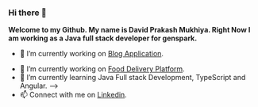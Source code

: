 ### Hi there 👋


**Welcome to my Github. My name is David Prakash Mukhiya. Right Now I am working as a Java full stack developer for genspark.** 

- 🔭 I’m currently working on [Blog Application](https://github.com/DavidMukhiya/blog-application).
<!-- -Here are some ideas to get you started: -->
- 🔭 I’m currently working on [Food Delivery Platform](https://github.com/DavidMukhiya/food-delivery-platform).
- 🌱 I’m currently learning Java Full stack Development, TypeScript and Angular.  -->
- 📫 Connect with me on [Linkedin](https://www.linkedin.com/in/davidmukhiya/).
<!-- - 👯 I’m looking to collaborate on ...
- 🤔 I’m looking for help with ...
- 💬 Ask me about ...
- 📫 How to reach me: ...
- 😄 Pronouns: ...
- ⚡ Fun fact: ...
-->
